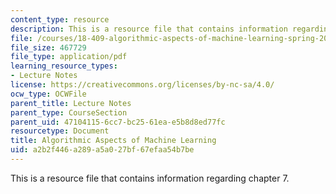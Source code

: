```yaml
---
content_type: resource
description: This is a resource file that contains information regarding chapter 7.
file: /courses/18-409-algorithmic-aspects-of-machine-learning-spring-2015/a2b2f446a289a5a027bf67efaa54b7be_MIT18_409S15_chapp7.pdf
file_size: 467729
file_type: application/pdf
learning_resource_types:
- Lecture Notes
license: https://creativecommons.org/licenses/by-nc-sa/4.0/
ocw_type: OCWFile
parent_title: Lecture Notes
parent_type: CourseSection
parent_uid: 47104115-6cc7-bc25-61ea-e5b8d8ed77fc
resourcetype: Document
title: Algorithmic Aspects of Machine Learning
uid: a2b2f446-a289-a5a0-27bf-67efaa54b7be
---
```

This is a resource file that contains information regarding chapter 7.